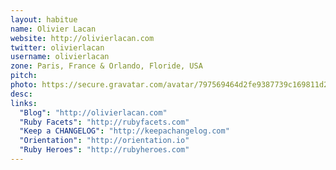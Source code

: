 ```yaml
---
layout: habitue
name: Olivier Lacan
website: http://olivierlacan.com
twitter: olivierlacan
username: olivierlacan
zone: Paris, France & Orlando, Floride, USA
pitch:
photo: https://secure.gravatar.com/avatar/797569464d2fe9387739c169811d2d60.jpg?s=64
desc:
links:
  "Blog": "http://olivierlacan.com"
  "Ruby Facets": "http://rubyfacets.com"
  "Keep a CHANGELOG": "http://keepachangelog.com"
  "Orientation": "http://orientation.io"
  "Ruby Heroes": "http://rubyheroes.com"
---
```

